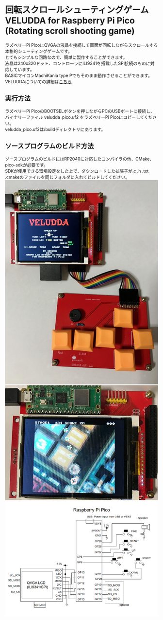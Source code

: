 # 回転スクロールシューティングゲーム　VELUDDA for Raspberry Pi Pico (Rotating scroll shooting game)
ラズベリーPi PicoにQVGAの液晶を接続して画面が回転しながらスクロールする本格的シューティングゲームです。  
とてもシンプルな回路なので、簡単に製作することができます。  
液晶は240x320ドット、コントローラにILI9341を搭載したSPI接続のものに対応しています。  
BASICマイコンMachiKania type Pでもそのまま動作させることができます。  
VELUDDAについての詳細は<a href="http://www.ze.em-net.ne.jp/~kenken/veludda/index.html" target="_blank">こちら</a>  

## 実行方法
ラズベリーPi PicoのBOOTSELボタンを押しながらPCのUSBポートに接続し、バイナリーファイル veludda_pico.uf2 をラズベリーPi Picoにコピーしてください。  
veludda_pico.uf2は/buildディレクトリにあります。  
  
## ソースプログラムのビルド方法
ソースプログラムのビルドにはRP2040に対応したコンパイラの他、CMake、pico-sdkが必要です。  
SDKが使用できる環境設定をした上で、ダウンロードした拡張子が.c .h .txt .cmakeのファイルを同じフォルダに入れてビルドしてください。  
![](veludda_pico1.jpg)  
![](veludda_pico2.jpg)  
![](schematic_veludda_pico.png)  